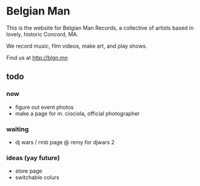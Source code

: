 # Belgian Man

This is the website for Belgian Man Records, a collective of artists based in lovely, historic Concord, MA.

We record music, film videos, make art, and play shows.

Find us at http://blgn.mn

## todo

### now

* figure out event photos
* make a page for m. ciociola, official photographer

### waiting

* dj wars / rmb page @ remy for djwars 2

### ideas (yay future)

* store page
* switchable colurs